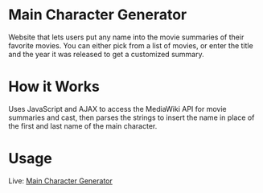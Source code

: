 # Main Character Generator
Website that lets users put any name into the movie summaries of their favorite movies. You can either pick from a list of movies, or enter the title and the year it was released to get a customized summary.

# How it Works
Uses JavaScript and AJAX to access the MediaWiki API for movie summaries and cast, then parses the strings to insert the name in place of the first and last name of the main character.

# Usage
Live: <a href="https://jasoncordis.github.io/maincharactergenerator/">Main Character Generator</a>
